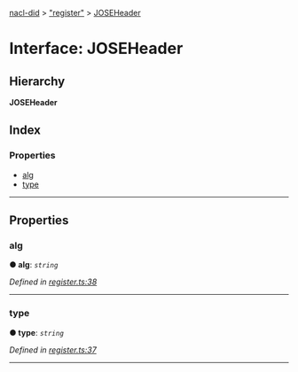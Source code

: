 [nacl-did](../README.md) > ["register"](../modules/_register_.md) > [JOSEHeader](../interfaces/_register_.joseheader.md)

# Interface: JOSEHeader

## Hierarchy

**JOSEHeader**

## Index

### Properties

* [alg](_register_.joseheader.md#alg)
* [type](_register_.joseheader.md#type)

---

## Properties

<a id="alg"></a>

###  alg

**● alg**: *`string`*

*Defined in [register.ts:38](https://github.com/uport-project/nacl-did/blob/83e7acd/src/register.ts#L38)*

___
<a id="type"></a>

###  type

**● type**: *`string`*

*Defined in [register.ts:37](https://github.com/uport-project/nacl-did/blob/83e7acd/src/register.ts#L37)*

___

